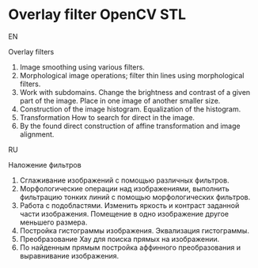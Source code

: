 # Overlay filter OpenCV STL

EN

Overlay filters
1. Image smoothing using various filters.
2. Morphological image operations; filter thin lines using morphological filters.
3. Work with subdomains. Change the brightness and contrast of a given part of the image. Place in one image of another smaller size.
4. Construction of the image histogram. Equalization of the histogram.
5. Transformation How to search for direct in the image.
6. By the found direct construction of affine transformation and image alignment.

RU

Наложение фильтров
1.	Сглаживание изображений с помощью различных фильтров.
2.	Морфологические операции над изображениями, выполнить фильтрацию тонких линий с помощью морфологических фильтров.
3.	Работа с подобластями. Изменить яркость и контраст заданной части изображения. Помещение в одно изображение другое меньшего размера.
4.	Постройка гистограммы изображения. Эквализация гистограммы.
5.	Преобразование Хау для поиска прямых на изображении.
6.	По найденным прямым постройка аффинного преобразования и выравнивание изображения.
